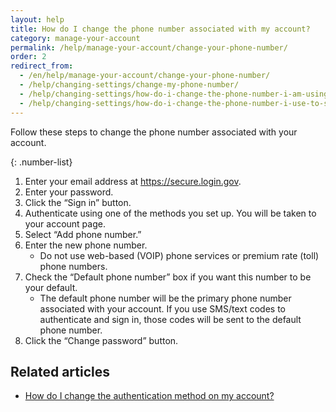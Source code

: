 ```yaml
---
layout: help
title: How do I change the phone number associated with my account?
category: manage-your-account
permalink: /help/manage-your-account/change-your-phone-number/
order: 2
redirect_from:
  - /en/help/manage-your-account/change-your-phone-number/
  - /help/changing-settings/change-my-phone-number/
  - /help/changing-settings/how-do-i-change-the-phone-number-i-am-using-with-my-account/
  - /help/changing-settings/how-do-i-change-the-phone-number-i-use-to-sign-in/
---
```


Follow these steps to change the phone number associated with your account.

{: .number-list}
1. Enter your email address at <https://secure.login.gov>.
1. Enter your password.
1. Click the “Sign in” button.
1. Authenticate using one of the methods you set up. You will be taken to your account page.
1. Select “Add phone number.”
1. Enter the new phone number.
   * Do not use web-based (VOIP) phone services or premium rate (toll) phone numbers.
1. Check the “Default phone number” box if you want this number to be your default.
   * The default phone number will be the primary phone number associated with your account. If you use SMS/text codes to authenticate and sign in, those codes will be sent to the default phone number.
1. Click the “Change password” button.

## Related articles

* [How do I change the authentication method on my account?](/help/manage-your-account/add-or-change-your-authentication-method/)
